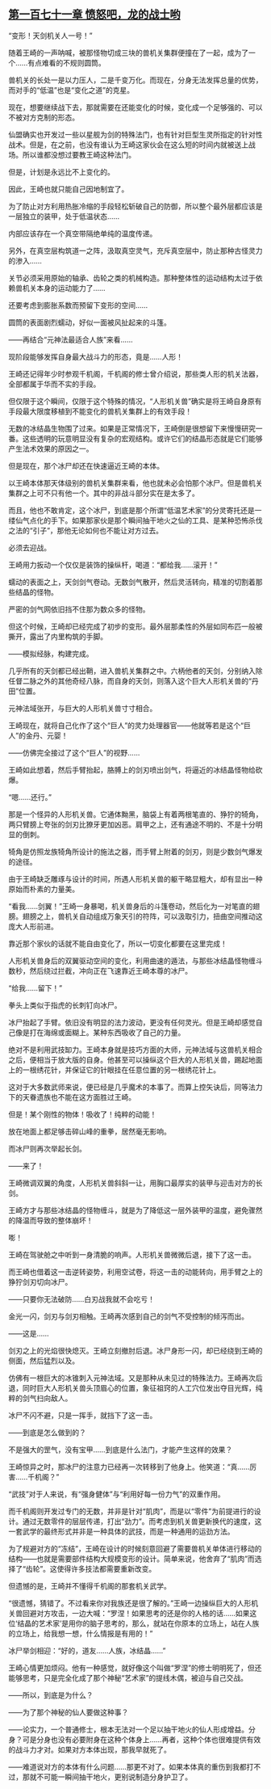 ## [第一百七十一章 愤怒吧，龙的战士哟](https://www.xxbiquge.com/11_11207/9221945.html)


  “变形！天剑机关人一号！”

  随着王崎的一声呐喊，被那怪物切成三块的兽机关集群便撞在了一起，成为了一个……有点难看的不规则圆筒。

  兽机关的长处一是以力压人，二是千变万化。而现在，分身无法发挥总量的优势，而对手的“低温”也是“变化之道”的克星。

  现在，想要继续战下去，那就需要在还能变化的时候，变化成一个足够强的、可以不被对方克制的形态。

  仙盟确实也开发过一些以星舰为剑的特殊法门，也有针对巨型生灵所指定的针对性战术。但是，在之前，也没有谁认为王崎这家伙会在这么短的时间内就被送上战场。所以谁都没想过要教王崎这种法门。

  但是，计划是永远比不上变化的。

  因此，王崎也就只能自己因地制宜了。

  为了防止对方利用热胀冷缩的手段轻松斩破自己的防御，所以整个最外层都应该是一层独立的装甲，处于低温状态……

  内部应该存在一个真空带隔绝单纯的温度传递。

  另外，在真空层构筑道一之阵，汲取真空灵气，充斥真空层中，防止那种古怪灵力的渗入……

  关节必须采用原始的轴承、齿轮之类的机械构造。那种整体性的运动结构太过于依赖兽机关本身的运动能力了……

  还要考虑到膨胀系数而预留下变形的空间……

  圆筒的表面剧烈蠕动，好似一面被风扯起来的斗篷。

  ——再结合“元神法最适合人族”来看……

  现阶段能够发挥自身最大战斗力的形态，竟是……人形！

  王崎还记得年少时参观千机阁，千机阁的修士曾介绍说，那些类人形的机关法器，全部都属于华而不实的手段。

  但仅限于这个瞬间，仅限于这个特殊的情况，“人形机关兽”确实是将王崎自身原有手段最大限度移植到不能变化的兽机关集群上的有效手段！

  无数的冰结晶生物围了过来。如果是正常情况下，王崎倒是很想留下来慢慢研究一番。这些透明的玩意明显没有复杂的宏观结构。或许它们的结晶形态就是它们能够产生法术效果的原因之一。

  但是现在，那个冰尸却还在快速逼近王崎的本体。

  以王崎本体那天体级别的兽机关集群来看，他也就未必会怕那个冰尸。但是兽机关集群之上可不只有他一个。其中的非战斗部分实在是太多了。

  而且，他也不敢肯定，这个冰尸，到底是那个所谓“低温艺术家”的分灵寄托还是一缕仙气点化的手下。如果那家伙是那个瞬间抽干地火之仙的工具、是某种恐怖杀伐之法的“引子”，那他无论如何也不能让对方过去。

  必须去迎战。

  王崎用力扳动一个仅仅是装饰的操纵杆，喝道：“都给我……滚开！”

  蠕动的表面之上，天剑剑气卷动。无数剑气散开，然后灵活转向，精准的切割着那些结晶的怪物。

  严密的剑气网依旧挡不住那为数众多的怪物。

  但这个时候，王崎却已经完成了初步的变形。最外层那柔性的外层如同布匹一般被撕开，露出了内里构筑的手脚。

  ——模拟经脉，构建完成。

  几乎所有的天剑都已经出鞘，进入兽机关集群之中。六柄他者的天剑，分别纳入除任督二脉之外的其他奇经八脉，而自身的天剑，则落入这个巨大人形机关兽的“丹田”位置。

  元神法域张开，与巨大的人形机关兽寸寸相合。

  王崎现在，就将自己化作了这个“巨人”的灵力处理器官——他就等若是这个“巨人”的金丹、元婴！

  ——仿佛完全接过了这个“巨人”的视野……

  王崎如此想着，然后手臂抬起，胳膊上的剑刃喷出剑气，将逼近的冰结晶怪物给砍爆。

  “嗯……还行。”

  那是一个怪异的人形机关兽。它通体黝黑，脑袋上有着两根笔直的、狰狞的犄角，两只臂膀上夸张的剑刃比獠牙更加凶恶。肩甲之上，还有通途不明的、不是十分明显的倒刺。

  犄角是仿照龙族犄角所设计的施法之器，而手臂上附着的剑刃，则是少数剑气爆发的途径。

  由于王崎缺乏雕琢与设计的时间，所遇人形机关兽的躯干略显粗大，却有显出一种原始而朴素的力量美。

  “看我……剑翼！”王崎一身暴喝，机关兽身后的斗篷卷动，然后化为一对笔直的翅膀。翅膀之上，兽机关自动组成万象天引的符阵，可以汲取引力，扭曲空间推动这庞大人形前进。

  靠近那个家伙的话就不能自由变化了，所以一切变化都要在这里完成！

  人形机关兽身后的双翼驱动空间的变化，利用曲速的遁法，与那些冰结晶怪物缠斗数秒，然后绕过拦截，冲向正在飞速靠近王崎本尊的冰尸。

  “给我……留下！”

  拳头上类似于指虎的长刺钉向冰尸。

  冰尸抬起了手臂。依旧没有明显的法力波动，更没有任何灵光。但是王崎却感觉自己像是打在海绵或面糊上。某种东西吸收了自己的力量。

  绝对不是利用武技缷力。王崎本身就是技巧方面的大师，元神法域与这兽机关相合之后，便相当于放大版的自身。他甚至可以操纵这个巨大的人形机关兽，踢起地面上的一根绣花针，并保证它的针眼挂在任意位置的另一根绣花针上。

  这对于大多数武师来说，便已经是几乎魔术的本事了。而算上控矢诀后，同等法力下的天眷遗族也不能在这方面胜过王崎。

  但是！某个刚性的物体！吸收了！纯粹的动能！

  放在地面上都足够击碎山峰的重拳，居然毫无影响。

  而冰尸则再次举起长剑。

  ——来了！

  王崎微调双翼的角度，人形机关兽斜斜一让，用胸口最厚实的装甲与迎击对方的长剑。

  王崎方才与那些冰结晶的怪物缠斗，就是为了降低这一层外装甲的温度，避免骤然的降温而导致的整体崩坏！

  嘭！

  王崎在驾驶舱之中听到一身清脆的响声。人形机关兽微微后退，接下了这一击。

  而王崎也借着这一击逆转姿势，利用空试卷，将这一击的动能转向，用手臂之上的狰狞剑刃切向冰尸。

  ——只要你无法破防……白刃战我就不会吃亏！

  金光一闪，剑刃与剑刃相触。王崎再次感到自己的剑气不受控制的倾泻而出。

  ——这是……

  剑刃之上的光焰很快熄灭。王崎立刻撤肘后退。冰尸身形一闪，却已经绕到王崎的侧面，然后猛烈以及。

  仿佛有一根巨大的冰锥刺入元神法域。又是那种从未见过的特殊法力。王崎再次后退，同时巨大人形机关兽头顶眉心的位置，象征祖窍的人工穴位发出夺目光辉，纯粹的剑气扫向敌人。

  冰尸不闪不避，只是一挥手，就挡下了这一击。

  ——到底是怎么做到的？

  不是强大的罡气，没有宝甲……到底是什么法门，才能产生这样的效果？

  王崎惊异之时，那冰尸的注意力已经再一次转移到了他身上。他笑道：“真……厉害……千机阁？”

  “武技”对于人来说，有“强身健体”与“利用好每一份力气”的双重作用。

  而千机阁则开发过专门的无数，并非是针对“肌肉”，而是以“零件”为前提进行的设计。通过无数零件的层层传递，打出“劲力”。而考虑到机关兽更新换代的速度，这一套武学的最终形式并非是一种具体的武技，而是一种通用的运劲方法。

  为了规避对方的“冻结”，王崎在设计的时候刻意回避了需要兽机关单体进行移动的结构——也就是需要部件结构大规模变形的设计。简单来说，他舍弃了“肌肉”而选择了“齿轮”。这使得许多技法都需要重新改变。

  但遗憾的是，王崎并不懂得千机阁的那套机关武学。

  “很遗憾，猜错了。不过看来你对我族还是很了解的。”王崎一边操纵巨大的人形机关兽回避对方攻击，一边大喊：“罗涅！如果思考的还是你的人格的话……如果这位‘结晶的艺术家’是用你的脑子思考的，那么，就站在你原本的立场上，站在人族的立场上，给我想一想，什么情报是有用的！”

  冰尸举剑相迎：“好的，道友……人族，冰结晶……”

  王崎心情更加烦闷。他有一种感觉，就好像这个叫做“罗涅”的修士明明死了，但还能够思考，只是完全化成了那个神秘“艺术家”的提线木偶，被迫与自己交战。

  ——所以，到底是为什么？

  ——为了那个神秘的仙人要做这种事？

  ——论实力，一个普通修士，根本无法对一个足以抽干地火的仙人形成增益。分身？可是分身也没有必要附身在这种个体身上……再者，这种个体也很难提供有效的战斗力才对。如果对方本体出现，那我早就死了。

  ——难道说对方的本体有什么问题……那更不对了。如果本体真的重伤到我都打不过，那就不可能一瞬间抽干地火，更别说制造分身护卫了。
